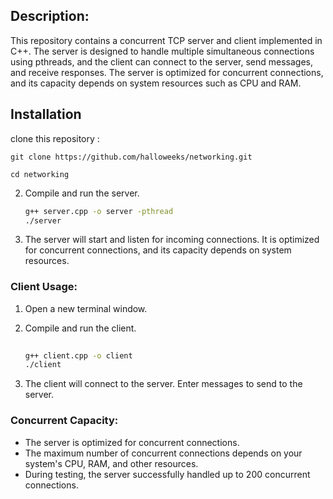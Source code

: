 ## Description: 

This repository contains a concurrent TCP server and client implemented in C++. The server is designed to handle multiple simultaneous connections using pthreads, and the client can connect to the server, send messages, and receive responses. The server is optimized for concurrent connections, and its capacity depends on system resources such as CPU and RAM.




<H2>Installation</H2>
<p>clone this repository :</p>

```
git clone https://github.com/halloweeks/networking.git
```

```
cd networking
```


2. Compile and run the server.

    ```bash
    g++ server.cpp -o server -pthread
    ./server
    ```

3. The server will start and listen for incoming connections. It is optimized for concurrent connections, and its capacity depends on system resources.


### Client Usage:

1. Open a new terminal window.

2. Compile and run the client.

    ```bash
  
    g++ client.cpp -o client
    ./client
    ```

3. The client will connect to the server. Enter messages to send to the server.

### Concurrent Capacity:

- The server is optimized for concurrent connections.
- The maximum number of concurrent connections depends on your system's CPU, RAM, and other resources.
- During testing, the server successfully handled up to 200 concurrent connections.

